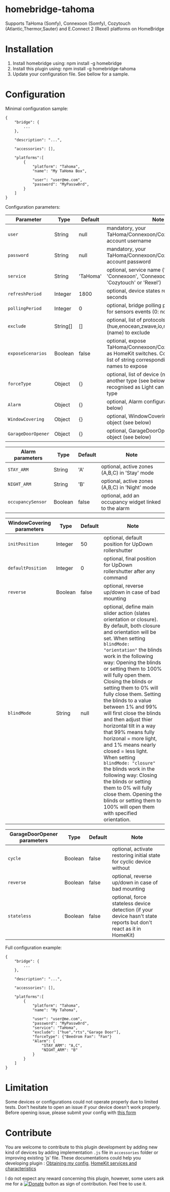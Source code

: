 # homebridge-tahoma

Supports TaHoma (Somfy), Connexoon (Somfy), Cozytouch (Atlantic,Thermor,Sauter) and E.Connect 2 (Rexel) platforms on HomeBridge

# Installation

1. Install homebridge using: npm install -g homebridge
2. Install this plugin using: npm install -g homebridge-tahoma
3. Update your configuration file. See bellow for a sample.

# Configuration

Minimal configuration sample:
```
{
	"bridge": {
		...
	},

	"description": "...",

	"accessories": [],

	"platforms":[
		{
			"platform": "Tahoma",
			"name": "My TaHoma Box",

			"user": "user@me.com",
			"password": "MyPassw0rd",
		}
	]
}
```

Configuration parameters:

| Parameter                  | Type			| Default		| Note                                                                                                                                                                  |
|----------------------------|----------|-----------|-----------------------------------------------------------------------------------------------------------------------------------------------------------------------|
| `user`               		 | String		| null				| mandatory, your TaHoma/Connexoon/Cozytouch/E.Connect account username                                                                                                                     |
| `password`             	 | String		| null				| mandatory, your TaHoma/Connexoon/Cozytouch/E.Connect account password                                                                                                                     |
| `service`              	 | String		| 'TaHoma'			| optional, service name ('TaHoma', 'Connexoon', 'Connexoon RTS', 'Cozytouch' or 'Rexel')																																																											|
| `refreshPeriod`            | Integer	| 1800					| optional, device states refresh period in seconds							 																										 																										|
| `pollingPeriod`            | Integer	| 0						| optional, bridge polling period in seconds for sensors events (0: no polling)							 																										 																										|
| `exclude`		             | String[]	| []					| optional, list of protocols (hue,enocean,zwave,io,rts) or device (name) to exclude																																										|
| `exposeScenarios`	         | Boolean	| false					| optional, expose TaHoma/Connexoon/Cozytouch scenarios as HomeKit switches. Could also specify a list of string corresponding to scenarios names to expose												|
| `forceType`		         | Object		| {}				| optional, list of device (name) to force with another type (see below). Ex. Fan recognised as Light can be force to Fan type											|
| `Alarm`		             | Object		| {}				| optional, Alarm configuration object (see below)										|
| `WindowCovering`		     | Object		| {}				| optional, WindowCovering configuration object (see below)								|
| `GarageDoorOpener`		 | Object		| {}				| optional, GarageDoorOpener configuration object (see below)							|																			 																																|

| Alarm parameters           | Type			| Default			| Note                                                                                                                                                                  |
|----------------------------|--------------|-------------------|-----------------------------------------------------------------------------------------------------------------------------------------------------------------------|
| `STAY_ARM`               	 | String		| 'A'				| optional, active zones (A,B,C) in 'Stay' mode                                                                             																						|
| `NIGHT_ARM`             	 | String		| 'B'				| optional, active zones (A,B,C) in 'Night' mode                                                                          																							|
| `occupancySensor`        	 | Boolean		| false				| optional, add an occupancy widget linked to the alarm                                                                          																							|

| WindowCovering parameters   | Type			| Default		| Note                                                                                                                                                                  |
|----------------------------|----------|-----------|-----------------------------------------------------------------------------------------------------------------------------------------------------------------------|
| `initPosition`	         | Integer	| 50			| optional, default position for UpDown rollershutter												|
| `defaultPosition`	         | Integer	| 0				| optional, final position for UpDown rollershutter after any command												|
| `reverse`	         		 | Boolean	| false			| optional, reverse up/down in case of bad mounting												|
| `blindMode`	       		 | String	| null			| optional, define main slider action (slates orientation or closure). By default, both closure and orientation will be set. When setting ``blindMode: "orientation"`` the blinds work in the following way: Opening the blinds or setting them to 100% will fully open them. Closing the blinds or setting them to 0% will fully close them. Setting the blinds to a value between 1% and 99% will first close the blinds and then adjust thier horizontal tilt in a way that 99% means fully horizonal = more light, and 1% means nearly closed = less light. When setting ``blindMode: "closure"`` the blinds work in the following way: Closing the blinds or setting them to 0% will fully close them. Opening the blinds or setting them to 100% will open them with specified orientation. |

| GarageDoorOpener parameters| Type			| Default		| Note                                                                                                                                                                  |
|----------------------------|----------|-----------|-----------------------------------------------------------------------------------------------------------------------------------------------------------------------|
| `cycle`	         		| Boolean	| false			| optional, activate restoring initial state for cyclic device without							|
| `reverse`	         		 | Boolean	| false			| optional, reverse up/down in case of bad mounting												|
| `stateless`	       		 | Boolean	| false			| optional, force stateless device detection (if your device hasn't state reports but don't react as it in HomeKit) |


Full configuration example:
```
{
	"bridge": {
		...
	},

	"description": "...",

	"accessories": [],

	"platforms":[
		{
			"platform": "Tahoma",
			"name": "My Tahoma",

			"user": "user@me.com",
			"password": "MyPassw0rd",
			"service": "TaHoma",
			"exclude": ["hue","rts","Garage Door"],
			"forceType": {"Beedrom Fan": "Fan"}
			"Alarm": {
				"STAY_ARM": "A,C",
				"NIGHT_ARM": "B"
			}
		}
	]
}
```

# Limitation

Some devices or configurations could not operate properly due to limited tests. Don't hesitate to open an issue if your device doesn't work properly.
Before opening issue, please submit your config with [this form](http://dev.duboc.pro/tahoma)

# Contribute

You are welcome to contribute to this plugin development by adding new kind of devices by adding implementation `.js` file in `accessories` folder or improving existing 'js' file.
These documentations could help you developing plugin :
[Obtaining my config](https://dev.duboc.pro/tools/setup),
[HomeKit services and characteristics](https://github.com/KhaosT/HAP-NodeJS/blob/master/src/lib/gen/HomeKit.ts)

I do not expect any reward concerning this plugin, however, some users ask me for a [![Donate](https://img.shields.io/badge/Donate-PayPal-green.svg)](https://www.paypal.com/cgi-bin/webscr?cmd=_s-xclick&hosted_button_id=L4X489MG7FUCN) button as sign of contribution. Feel free to use it.
